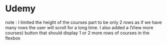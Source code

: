# Udemy
note : I limited the height of the courses part to be only 2 rows as if we have many rows the user will scroll for a long time.
        I also added a (View more courses) button that should display 1 or 2 more rows of courses in the flexbox
